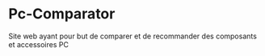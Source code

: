 # Pc-Comparator
Site web ayant pour but de comparer et de recommander des composants et accessoires PC
